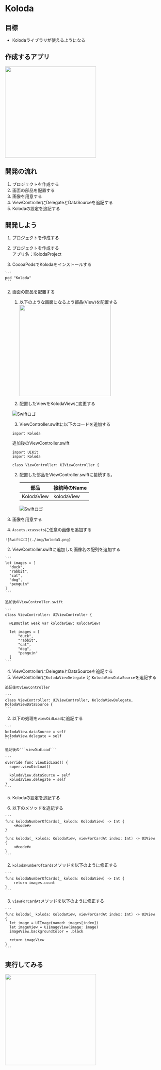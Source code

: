 # Koloda  

## 目標
- Kolodaライブラリが使えるようになる

## 作成するアプリ
<img src="./img/KolodaProject.gif" width="300px">

## 開発の流れ
1. プロジェクトを作成する
2. 画面の部品を配置する
3. 画像を用意する
4. ViewControllerにDelegateとDataSourceを追記する
5. Kolodaの設定を追記する

## 開発しよう
1. プロジェクトを作成する

  1. プロジェクトを作成する  
  アプリ名：KolodaProject

  2. CocoaPodsでKolodaをインストールする

    ```
    pod "Koloda"
    ```

2. 画面の部品を配置する
    1. 以下のような画面になるよう部品(View)を配置する  
        <img src="./img/KolodaProjectUI.png" width="300px">

    2. 配置したViewをKolodaViewに変更する

      ![Swiftロゴ](./img/KolodaView1.png)

    3. ViewController.swiftに以下のコードを追加する

      ```
      import Koloda
      ```

      追加後のViewController.swift

      ```
      import UIKit
      import Koloda

      class ViewController: UIViewController {
      ```
  
    2. 配置した部品をViewController.swiftに接続する。
    
        |部品|接続時のName|
        |---|---|
        |KolodaView|kolodaView|

        ![Swiftロゴ](./img/koloda2.png)

3. 画像を用意する

  1. ```Assets.xcassets```に任意の画像を追加する
    
    ![Swiftロゴ](./img/koloda3.png)

  2. ViewController.swiftに追加した画像名の配列を追加する

    ```
    let images = [
      "duck",
      "rabbit",
      "cat",
      "dog",
      "penguin"
    ]
    ```

    追加後のViewController.swift

    ```
    class ViewController: UIViewController {

      @IBOutlet weak var kolodaView: KolodaView!
      
      let images = [
          "duck",
          "rabbit",
          "cat",
          "dog",
          "penguin"
      ]
    ```

4. ViewControllerにDelegateとDataSourceを追記する
  1. ViewControllerに```KolodaViewDelegate``` と ```KolodaViewDataSource```を追記する

    追記後のViewController

    ```
    class ViewController: UIViewController, KolodaViewDelegate, KolodaViewDataSource {
    ```

  2. 以下の処理を```viewDidLoad```に追記する

    ```
    kolodaView.dataSource = self
    kolodaView.delegate = self
    ```

    追記後の```viewDidLoad```

    ```
    override func viewDidLoad() {
      super.viewDidLoad()
      
      kolodaView.dataSource = self
      kolodaView.delegate = self
    }
    ```

5. Kolodaの設定を追記する

  1. 以下のメソッドを追記する

    ```
    func kolodaNumberOfCards(_ koloda: KolodaView) -> Int {
        <#code#>
    }
    
    func koloda(_ koloda: KolodaView, viewForCardAt index: Int) -> UIView {
        <#code#>
    }
    ```

  2. ```kolodaNumberOfCards```メソッドを以下のように修正する

    ```
    func kolodaNumberOfCards(_ koloda: KolodaView) -> Int {
        return images.count
    }
    ```

  3. ```viewForCardAt```メソッドを以下のように修正する

    ```
    func koloda(_ koloda: KolodaView, viewForCardAt index: Int) -> UIView {
      let image = UIImage(named: images[index])
      let imageView = UIImageView(image: image)
      imageView.backgroundColor = .black
      
      return imageView
    }
    ```

## 実行してみる
<img src="./img/KolodaProject.gif" width="300px">
